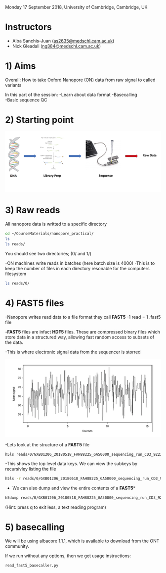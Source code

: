 
Monday 17 September 2018, University of Cambridge, Cambridge, UK

# Instructors

  * Alba Sanchis-Juan (as2635@medschl.cam.ac.uk) 
  * Nick Gleadall (ng384@medschl.cam.ac.uk) 
  
# 1) Aims

  Overall: How to take Oxford Nanopore (ON) data from raw signal to called variants
  
  In this part of the session: 
    -Learn about data format 
    -Basecalling  
    -Basic sequence QC
    
 # 2) Starting point
 
  ![ image 1 ](https://github.com/ngleadall/train_malta_nanopore/blob/master/images/img_1.png)
  
 # 3) Raw reads
 
 All nanopore data is writted to a specific directory
 
 ```sh 
 cd ~/CourseMaterials/nanopore_practical/
 ls 
 ls reads/ 
 ```
 
 You should see two directories; (0/ and 1/)
 
 -ON machines write reads in batches (here batch size is 4000) 
 -This is to keep the number of files in each directory resonable for the computers filesystem 
 
 ```sh
 ls reads/0/ 
 ```
 # 4) FAST5 files 
 
 -Nanopore writes read data to a file format they call **FAST5**
 -1 read = 1 .fast5 file 
 
 -**FAST5** files are infact **HDF5** files. These are compressed binary files which store data in a structured way, allowing fast random access to subsets of the data. 
 
 -This is where electronic signal data from the sequencer is storred
 
 ![ image 2 ](https://github.com/ngleadall/train_malta_nanopore/blob/master/images/img_2.png)
 
 -Lets look at the structure of a  **FAST5** file 
 ```sh
 h5ls reads/0/GXB01206_20180518_FAH88225_GA50000_sequencing_run_CD3_92236_read_9998_ch_295_strand.fast5
 ```
 
 -This shows the top level data keys. We can view the subkeys by recursivley listing the file 
 ```sh 
 h5ls -r reads/0/GXB01206_20180518_FAH88225_GA50000_sequencing_run_CD3_92236_read_9998_ch_295_strand.fast5
 ```
 
 - We can also dump and view the entire contents of a **FAST5*** 
 ```sh
 h5dump reads/0/GXB01206_20180518_FAH88225_GA50000_sequencing_run_CD3_92236_read_9998_ch_295_strand.fast5 | less 
 ```
 (Hint: press q to exit less, a text reading program) 
 
 # 5) basecalling 
 
 
 
 
  
  
  
  
  
  
  
  
  
  
  
  
  
  
We will be using albacore 1.1.1, which is available to download from the ONT community.

If we run without any options, then we get usage instructions:

```sh
read_fast5_basecaller.py
```
  

